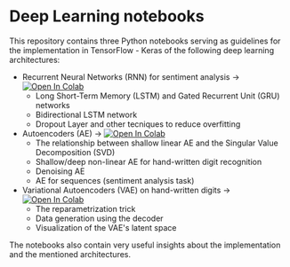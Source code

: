 # Deep Learning notebooks

This repository contains three Python notebooks serving as guidelines for the implementation in TensorFlow - Keras of the following deep learning architectures:
- Recurrent Neural Networks (RNN) for sentiment analysis $\rightarrow$ [![Open In Colab](https://colab.research.google.com/assets/colab-badge.svg)](https://colab.research.google.com/github/GitiHubi/courseACA/blob/main/lab05/aca_colab05.ipynb)
  - Long Short-Term Memory (LSTM) and Gated Recurrent Unit (GRU) networks
  - Bidirectional LSTM network
  - Dropout Layer and other tecniques to reduce overfitting
- Autoencoders (AE) $\rightarrow$ [![Open In Colab](https://colab.research.google.com/assets/colab-badge.svg)](https://colab.research.google.com/drive/1CIikyJCyq3BkYHxMoqFyTtXUCF_uGuse?usp=sharing)
  - The relationship between shallow linear AE and the Singular Value Decomposition (SVD)
  - Shallow/deep non-linear AE for hand-written digit recognition
  - Denoising AE
  - AE for sequences (sentiment analysis task)
- Variational Autoencoders (VAE) on hand-written digits $\rightarrow$ [![Open In Colab](https://colab.research.google.com/assets/colab-badge.svg)](https://colab.research.google.com/github/GitiHubi/courseACA/blob/main/lab05/aca_colab05.ipynb)
  - The reparametrization trick
  - Data generation using the decoder
  - Visualization of the VAE's latent space

The notebooks also contain very useful insights about the implementation and the mentioned architectures.
